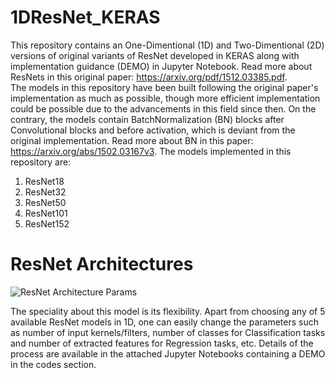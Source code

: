 # 1DResNet_KERAS
This repository contains an One-Dimentional (1D) and Two-Dimentional (2D) versions of original variants of ResNet developed in KERAS along with implementation guidance (DEMO) in Jupyter Notebook. Read more about ResNets in this original paper: https://arxiv.org/pdf/1512.03385.pdf.    
The models in this repository have been built following the original paper's implementation as much as possible, though more efficient implementation could be possible due to the advancements in this field since then. On the contrary, the models contain BatchNormalization (BN) blocks after Convolutional blocks and before activation, which is deviant from the original implementation. Read more about BN in this paper: https://arxiv.org/abs/1502.03167v3. The models implemented in this repository are:
1. ResNet18
2. ResNet32
3. ResNet50
4. ResNet101
5. ResNet152  

# ResNet Architectures
![ResNet Architecture Params](https://github.com/Sakib1263/1DResNet-KERAS/blob/main/Documents/ResNet.png "ResNet Parameters")  

The speciality about this model is its flexibility. Apart from choosing any of 5 available ResNet models in 1D, one can easily change the parameters such as number of input kernels/filters, number of classes for Classification tasks and number of extracted features for Regression tasks, etc. Details of the process are available in the attached Jupyter Notebooks containing a DEMO in the codes section.
